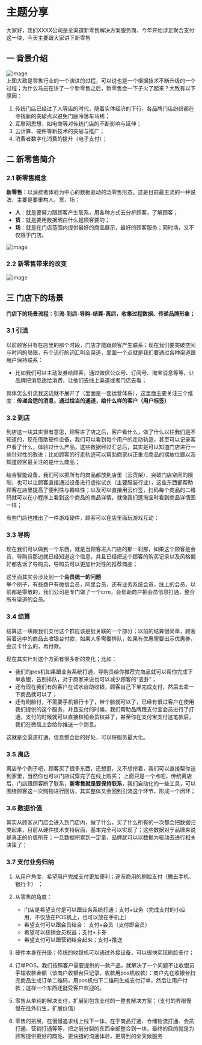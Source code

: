 # 主题分享
大家好，我们XXXX公司是全渠道新零售解决方案服务商，今年开始涉足聚合支付这一块，今天主要跟大家讲下新零售

## 一 背景介绍
![image](http://static.cocolian.cn/img/20181222_083028.png)  
上图大致是零售行业的一个演进的过程，可以说也是一个根据技术不断升级的一个过程；为什么马云在讲了一个新零售之后，新零售会一下子火了起来？大致有以下原因：  
1. 传统门店已经过了人等店的时代，随着实体经济的下行，各品牌门店纷纷都在寻找新的突破点以避免门庭冷落车马稀； 
2. 互联网思想，如电商等对传统门店的不断影响与延伸； 
3. 云计算、硬件等新技术的突破与推广； 
4. 消费者数字化消费的提升（电子支付）；

## 二 新零售简介
### 2.1 新零售概念
**新零售**：以消费者体验为中心的数据驱动的泛零售形态。这是目前最主流的一种说法，主要是要重构人、货、场；
- **人**：就是要努力跟顾客产生联系，用各种方式去分析顾客，了解顾客；
- **货**：就是要用数据明白什么是顾客要的；
- **场**：就是在门店范围内提供最好的商品展示，最好的顾客服务；同时场，又不仅限于门店。

![image](http://static.cocolian.cn/img/20181222_083921.png)

### 2.2 新零售带来的改变
![image](http://static.cocolian.cn/img/20181222_084007.png)


## 三 门店下的场景
**门店下的场景流程：引流-到店-导购-结算-离店，收集过程数据、传递品牌形象；**
### 3.1 引流
以前顾客只有在店里的那个时段，门店才能跟顾客产生联系；现在我们要突破空间与时间的局限，有个流行的词汇叫全渠道，里面一个点就是我们要通过各种渠道跟用户保持联系：
- 比如我们可以主动发券给顾客，通过微信公众号、订阅号、淘宝消息等等，让品牌把消息透给消费，让他们去线上渠道或者门店去看； 

具体怎么引流我这边就不展开了（里面是一套运营体系），这里面主要关注三个维度：**传递合适的消息，通过恰当的通道，给什么样的客户（用户标签）**

### 3.2 到店
到店这一块其实很有意思，顾客进了店之后，客户看什么，做了什么以往我们是不知道的，现在借助硬件设备，我们可以看到每个用户的走动轨迹，甚至可以记录客户看了什么，体验过什么产品，这些数据经过汇总后，其实是可以知道门店进行一些针对性的改进；比如顾客的行走轨迹可以帮助商家纠正重点商品的摆放位置以及知道顾客最关注的是什么商品；   

结合智能设备，我们可以把所有的商品都放到店里（云货架），突破门店空间的限制，也可以让顾客直接通过设备进行虚拟试衣（主要服装行业），这些东西都帮助顾客在店里提高了便利性与趣味性；以及可以直接用云价签，扫码每个商品的二维码就可以在小程序上看到这个商品的商品详情，就像我们逛淘宝时看到商品详情图一样；

有些门店也推出了一件游戏硬件，顾客可以在店里面玩游戏互动；

### 3.3 导购
现在我们可以做到一个东西，就是当顾客进入门店的那一刹那，如果这个顾客是会员，导购员那边就已经知道这个信息，并且已经把这个顾客的购买记录以及风格偏好都告诉了导购员，导购员可以更加针对性的推荐商品；  

这里面其实会涉及到一个**会员统一的问题**  
举个例子，有些商户有微信会员，阿里会员，还有业务系统会员，线上的会员，以前都是零散的，我们公司是专门做了一个crm，会帮助商户把会员信息打通，整合所有渠道的会员。

### 3.4 结算

结算这一块跟我们支付这个群应该是挺关联的一个部分；以前的结算很简单，顾客带着选中的商品去收银台付款，如果人多需要排队，如果有优惠需要出示优惠券，会员卡什么的，再付款。

现在其实针对这个方面有很多新的变化；比如：
- 我们的pos机如果跟业务系统打通，导购员给你推荐完商品就可以帮你完成下单收银，告别排队，对于商家来说也可以减少顾客的“变卦”；
- 还有现在我们有的客户在试水自助收银，顾客自己下单完成支付，然后去拿一下商品就可以了；
- 还有刷脸付，不需要手机银行卡了，带个脸就可以了，已经有很过客户在使用我们提供的这个服务，并且支付的时候，我们帮助品牌跟支付宝会员进行了打通，支付的时候就可以直接核销会员权益了，甚至你在支付宝支付这笔款后，我们在微信上会给你推送一个消息。

这就是全渠道打通，信息整合后的好处，可以将服务最大化。
### 3.5 离店 
离店举个例子吧，顾客买了很多东西，还想逛，又不想拎着，我们可以直接帮你送到家里，当然你也可以门店试穿完了在线上购买； 
上面只是一个点吧，传统离店后，门店跟顾客断了联系，**新零售就是要保持联系**，我们自动化的一些工具，可以围绕顾客这一次购物进行回访，其实整体又会回到引流这个环节，形成一个闭环；

### 3.6 数据价值 
其实从顾客从门店会进入到门店内，做了什么，买了什么所有的一次都会把数据归类起来，目前从硬件技术支持层面，基本完全可以实现了；这些数据对于品牌来说是真正的价值所在；一旦数据积累到一定量，品牌就可以以数据为驱动去进行相关决策了；

### 3.7 支付业务归纳
1. 从用户角度，希望用户完成支付更加便利；逐渐商用的刷脸支付（撇去手机、银行卡） ；
2. 从零售的角度：
   - 门店是希望支付是可以跟业务系统打通；支付+业务（完成支付的小应用，不仅放在POS机上，也可以放在手机上）
   - 希望支付可以跟会员结合： 支付+会员（支付即会员） 
   - 希望可以核销会员权益；支付+卡券 
   - 希望支付可以跟营销结合起来；支付+推送

3. 硬件本身在升级；传统的收银机可以通过外接设备，可以很快实现刷脸支付；
4. 订单POS，我们按照客户需要提供的一款产品，就解决了一个问题不让收银员手输收款金额（该商户收银台只记录，收款用pos机收款）：商户先在收银台扫完商品生成订单二维码，用pos机扫下二维码生成支付订单，然后让用户付款；这样一个东西还挺受客户欢迎的。

5. 零售从单纯的解决支付，扩展到包含支付的一整套解决方案；（支付的界限慢慢在往外衍生，扩展价值）
6. 零售的拓展，在慢慢追求线上线下一体，在于商品打通、仓储物流打通、会员打通、营销打通等等，把之前分裂的东西全部整合到一块，最终的目的就是为顾客提供更好的商品、更快捷的沟通体验，更周到的全天候服务
